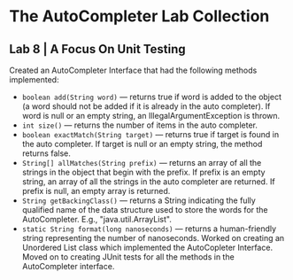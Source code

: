 
# The AutoCompleter Lab Collection

## Lab 8 | A Focus On Unit Testing
Created an AutoCompleter Interface that had the following methods implemented:
* ```boolean add(String word)``` — returns true if word is added to the object (a word should not be added if it is already in the auto completer). If word is null or an empty string, an IllegalArgumentException is thrown.
* ```int size()``` — returns the number of items in the auto completer.
* ```boolean exactMatch(String target)``` — returns true if target is found in the auto completer. If target is null or an empty string, the method returns false.
* ```String[] allMatches(String prefix)``` — returns an array of all the strings in the object that begin with the prefix. If prefix is an empty string, an array of all the strings in the auto completer are returned. If prefix is null, an empty array is returned.
* ```String getBackingClass()``` — returns a String indicating the fully qualified name of the data structure used to store the words for the AutoCompleter. E.g., "java.util.ArrayList".
* ```static String format(long nanoseconds)``` — returns a human-friendly string representing the number of nanoseconds. 
Worked on creating an Unordered List class which implemented the AutoCopleter Interface. Moved on to creating JUnit tests for all the methods in the AutoCompleter interface.



